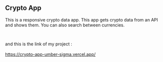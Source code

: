 ## Crypto App

This is a responsive crypto data app. This app gets crypto data from an API and shows them. You can also search between currencies.

<br />

and this is the link of my project :
<br/>
<br/>
https://crypto-app-umber-sigma.vercel.app/
